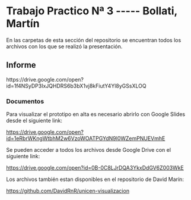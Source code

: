 <h1>Trabajo Practico Nª 3 ----- Bollati, Martín</h1>


<p>
En las carpetas de esta sección del repositorio se encuentran todos los archivos con los que se realizó la presentación.
</p>


<h2>
Informe
</h2>
<p>

</p>
https://drive.google.com/open?id=1f4NSyDP3IxJQHDRS6b3bX1vj8kFiutY4Yl8yGSsXLOQ

<h3>
    Documentos
</h3>

<p>
Para visualizar el prototipo en alta es necesario abrirlo con Google Slides desde el siguiente link:

https://drive.google.com/open?id=1eRbrWKngWtbhM2w6VzoWOATPGYdN9l0WZemPNUEVmhE
</p>


<p>
Se pueden acceder a todos los archivos desde Google Drive con el siguiente link:

https://drive.google.com/open?id=0B-0C8LJrDQA3YkxDdGV6Z003WkE
</p>



<p>
Los archivos también estan disponibles en el repositorio de David Marín:

https://github.com/DavidRnR/unicen-visualizacion
 </p>